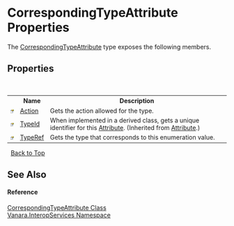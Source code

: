 # CorrespondingTypeAttribute Properties
 

The <a href="4e051dff-829d-312d-1def-b17c9c64cdb5">CorrespondingTypeAttribute</a> type exposes the following members.


## Properties
&nbsp;<table><tr><th></th><th>Name</th><th>Description</th></tr><tr><td>![Public property](media/pubproperty.gif "Public property")</td><td><a href="9b699810-e1fd-3053-d97a-04bc0a5c2495">Action</a></td><td>
Gets the action allowed for the type.</td></tr><tr><td>![Public property](media/pubproperty.gif "Public property")</td><td><a href="http://msdn2.microsoft.com/en-us/library/sa1bf03e" target="_blank">TypeId</a></td><td>
When implemented in a derived class, gets a unique identifier for this <a href="http://msdn2.microsoft.com/en-us/library/e8kc3626" target="_blank">Attribute</a>.
 (Inherited from <a href="http://msdn2.microsoft.com/en-us/library/e8kc3626" target="_blank">Attribute</a>.)</td></tr><tr><td>![Public property](media/pubproperty.gif "Public property")</td><td><a href="d3c8ee28-8e52-dd59-8576-47a4f248f391">TypeRef</a></td><td>
Gets the type that corresponds to this enumeration value.</td></tr></table>&nbsp;
<a href="#correspondingtypeattribute-properties">Back to Top</a>

## See Also


#### Reference
<a href="4e051dff-829d-312d-1def-b17c9c64cdb5">CorrespondingTypeAttribute Class</a><br /><a href="46913109-b3e0-3b59-6f7f-071f8aa90bf0">Vanara.InteropServices Namespace</a><br />